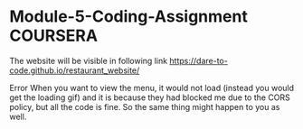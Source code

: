 # Module-5-Coding-Assignment COURSERA

The website will be visible in following link
https://dare-to-code.github.io/restaurant_website/

Error
When you want to view the menu, it would not load (instead you would get the loading gif) and it is because they had blocked me due to the CORS policy, but all the code is fine. So the same thing might  happen to you as well.
